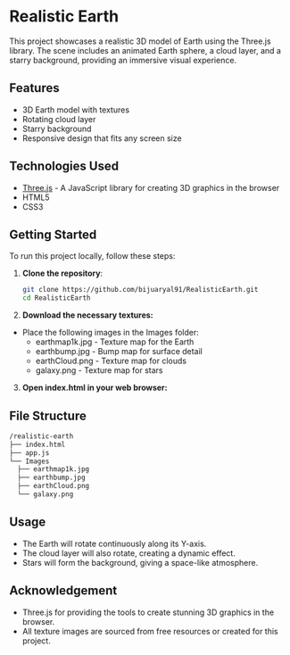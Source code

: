 
# Realistic Earth

This project showcases a realistic 3D model of Earth using the Three.js library. The scene includes an animated Earth sphere, a cloud layer, and a starry background, providing an immersive visual experience.

## Features
- 3D Earth model with textures
- Rotating cloud layer
- Starry background
- Responsive design that fits any screen size

## Technologies Used

- [Three.js](https://threejs.org/) - A JavaScript library for creating 3D graphics in the browser
- HTML5
- CSS3

## Getting Started

To run this project locally, follow these steps:

1. **Clone the repository**:
   ```bash
   git clone https://github.com/bijuaryal91/RealisticEarth.git
   cd RealisticEarth

2. **Download the necessary textures:**
- Place the following images in the Images folder:
  - earthmap1k.jpg - Texture map for the Earth
  - earthbump.jpg - Bump map for surface detail
  - earthCloud.png - Texture map for clouds
  - galaxy.png - Texture map for stars

3. **Open index.html in your web browser:**

## File Structure
  ```bash
/realistic-earth
├── index.html
├── app.js
└── Images
    ├── earthmap1k.jpg
    ├── earthbump.jpg
    ├── earthCloud.png
    └── galaxy.png


```
## Usage
- The Earth will rotate continuously along its Y-axis.
- The cloud layer will also rotate, creating a dynamic effect.
- Stars will form the background, giving a space-like atmosphere.

## Acknowledgement
- Three.js for providing the tools to create stunning 3D graphics in the browser.
- All texture images are sourced from free resources or created for this project.

